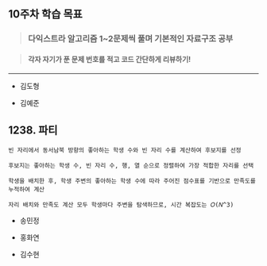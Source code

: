 ## 10주차 학습 목표
> ### 다익스트라 알고리즘 1~2문제씩 풀며 기본적인 자료구조 공부

> #### 각자 자기가 푼 문제 번호를 적고 코드 간단하게 리뷰하기! 


***
* 김도형  

    
* 김예준
## 1238. 파티

    빈 자리에서 동서남북 방향의 좋아하는 학생 수와 빈 자리 수를 계산하여 후보지를 선정
    
    후보지는 좋아하는 학생 수, 빈 자리 수, 행, 열 순으로 정렬하여 가장 적합한 자리를 선택
    
    학생을 배치한 후, 학생 주변의 좋아하는 학생 수에 따라 주어진 점수표를 기반으로 만족도를 누적하여 계산

    자리 배치와 만족도 계산 모두 학생마다 주변을 탐색하므로, 시간 복잡도는 𝑂(𝑁^3)


* 송민정

* 홍화연

* 김수현

